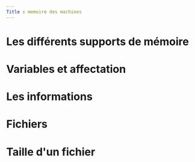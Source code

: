 ```yaml
---
Title : memoire des machines
---
```


# Les différents supports de mémoire

# Variables et affectation

# Les informations

# Fichiers

# Taille d'un fichier